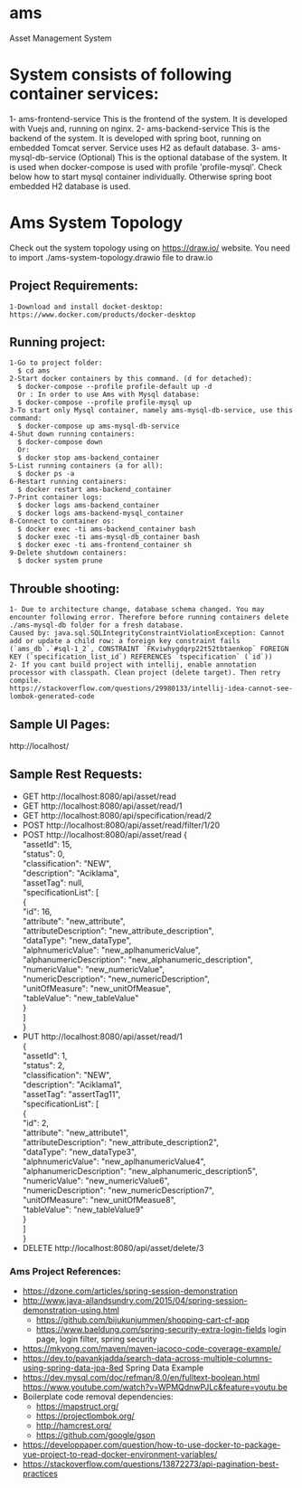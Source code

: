 # ams  
Asset Management System

# System consists of following container services:
  1- ams-frontend-service
      This is the frontend of the system. It is developed with Vuejs and, running on nginx.
  2- ams-backend-service
      This is the backend of the system. It is developed with spring boot, running on embedded Tomcat server. Service uses H2 as default database.
  3- ams-mysql-db-service (Optional)
      This is the optional database of the system. It is used when docker-compose is used with profile 'profile-mysql'. Check below how to start mysql container individually.
      Otherwise spring boot embedded H2 database is used.

# Ams System Topology 
  Check out the system topology using on https://draw.io/ website.
  You need to import ./ams-system-topology.drawio file to draw.io

## Project Requirements:  
    1-Download and install docket-desktop: https://www.docker.com/products/docker-desktop

## Running project:  
    1-Go to project folder:  
      $ cd ams  
    2-Start docker containers by this command. (d for detached):
      $ docker-compose --profile profile-default up -d 
      Or : In order to use Ams with Mysql database:
      $ docker-compose --profile profile-mysql up
    3-To start only Mysql container, namely ams-mysql-db-service, use this command:
      $ docker-compose up ams-mysql-db-service
    4-Shut down running containers:  
      $ docker-compose down  
      Or:  
      $ docker stop ams-backend_container  
    5-List running containers (a for all):  
      $ docker ps -a  
    6-Restart running containers:  
      $ docker restart ams-backend_container  
    7-Print container logs:  
      $ docker logs ams-backend_container
      $ docker logs ams-backend-mysql_container
    8-Connect to container os:  
      $ docker exec -ti ams-backend_container bash
      $ docker exec -ti ams-mysql-db_container bash
      $ docker exec -ti ams-frontend_container sh
    9-Delete shutdown containers:  
      $ docker system prune
## Throuble shooting:
    1- Due to architecture change, database schema changed. You may encounter following error. Therefore before running containers delete ./ams-mysql-db folder for a fresh database.
    Caused by: java.sql.SQLIntegrityConstraintViolationException: Cannot add or update a child row: a foreign key constraint fails (`ams_db`.`#sql-1_2`, CONSTRAINT `FKviwhygdqrp22t52tbtaenkop` FOREIGN KEY (`specification_list_id`) REFERENCES `tspecification` (`id`))
    2- If you cant build project with intellij, enable annotation processor with classpath. Clean project (delete target). Then retry compile.
    https://stackoverflow.com/questions/29980133/intellij-idea-cannot-see-lombok-generated-code
## Sample UI Pages:
  http://localhost/
## Sample Rest Requests:  
- GET http://localhost:8080/api/asset/read  
- GET http://localhost:8080/api/asset/read/1  
- GET http://localhost:8080/api/specification/read/2  
- POST http://localhost:8080/api/asset/read/filter/1/20  
- POST http://localhost:8080/api/asset/read
    {  
          "assetId": 15,  
          "status": 0,  
          "classification": "NEW",  
          "description": "Aciklama",  
          "assetTag": null,  
          "specificationList": [  
              {  
                  "id": 16,  
                  "attribute": "new_attribute",  
                  "attributeDescription": "new_attribute_description",  
                  "dataType": "new_dataType",  
                  "alphnumericValue": "new_aplhanumericValue",  
                  "alphanumericDescription": "new_alphanumeric_description",  
                  "numericValue": "new_numericValue",  
                  "numericDescription": "new_numericDescription",  
                  "unitOfMeasure": "new_unitOfMeasue",  
                  "tableValue": "new_tableValue"  
              }  
          ]  
      }  
- PUT http://localhost:8080/api/asset/read/1  
      {  
        "assetId": 1,  
        "status": 2,  
        "classification": "NEW",  
        "description": "Aciklama1",  
        "assetTag": "assertTag11",  
        "specificationList": [  
            {  
                "id": 2,  
                "attribute": "new_attribute1",  
                "attributeDescription": "new_attribute_description2",  
                "dataType": "new_dataType3",  
                "alphnumericValue": "new_aplhanumericValue4",  
                "alphanumericDescription": "new_alphanumeric_description5",  
                "numericValue": "new_numericValue6",  
                "numericDescription": "new_numericDescription7",  
                "unitOfMeasure": "new_unitOfMeasue8",  
                "tableValue": "new_tableValue9"  
            }  
        ]  
    }  
- DELETE http://localhost:8080/api/asset/delete/3  


### Ams Project References:
- https://dzone.com/articles/spring-session-demonstration
- http://www.java-allandsundry.com/2015/04/spring-session-demonstration-using.html
  - https://github.com/bijukunjummen/shopping-cart-cf-app
  - https://www.baeldung.com/spring-security-extra-login-fields   login page, login filter, spring security
- https://mkyong.com/maven/maven-jacoco-code-coverage-example/
- https://dev.to/pavankjadda/search-data-across-multiple-columns-using-spring-data-jpa-8ed  Spring Data Example
- https://dev.mysql.com/doc/refman/8.0/en/fulltext-boolean.html
  https://www.youtube.com/watch?v=WPMQdnwPJLc&feature=youtu.be
- Boilerplate code removal dependencies:
  - https://mapstruct.org/
  - https://projectlombok.org/
  - http://hamcrest.org/
  - https://github.com/google/gson
- https://developpaper.com/question/how-to-use-docker-to-package-vue-project-to-read-docker-environment-variables/
- https://stackoverflow.com/questions/13872273/api-pagination-best-practices
